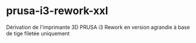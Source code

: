 prusa-i3-rework-xxl
===================

Dérivation de l'imprimante 3D PRUSA i3 Rework en version agrandie à base de tige filetée uniquement
